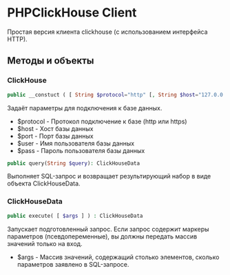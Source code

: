 # PHPClickHouse Client
Простая версия клиента clickhouse (с использованием интерфейса HTTP).

## Методы и объекты

### ClickHouse
```php
public __constuct ( [ String $protocol="http" [, String $host="127.0.0.1" [, int $port=8123 [, $user=null [, $pass=null ]]]]] ) : ClickHouse
```
Задаёт параметры для подключения к базе данных.


- $protocol - Протокол подключение к базе (http или https)
- $host - Хост базы данных
- $port - Порт базы данных
- $user - Имя пользователя базы данных
- $pass - Пароль пользователя базы данных

```php
public query(String $query): ClickHouseData
```
Выполняет SQL-запрос и возвращает результирующий набор в виде объекта ClickHouseData.


### ClickHouseData
```php
public execute( [ $args ] ) : ClickHouseData
```
Запускает подготовленный запрос. Если запрос содержит маркеры параметров (псевдопеременные), вы должны передать массив значений только на вход.

- $args - Массив значений, содержащий столько элементов, сколько параметров заявлено в SQL-запросе.
